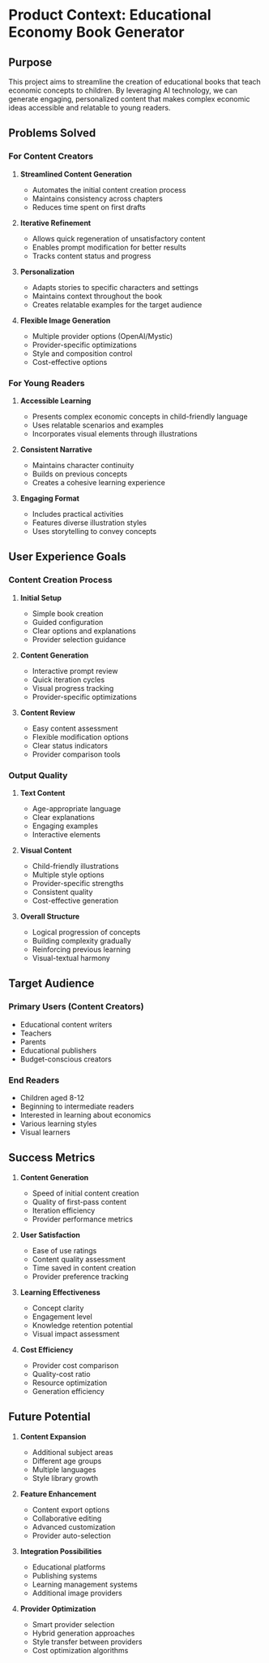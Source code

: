 # Product Context: Educational Economy Book Generator

## Purpose

This project aims to streamline the creation of educational books that teach economic concepts to children. By leveraging AI technology, we can generate engaging, personalized content that makes complex economic ideas accessible and relatable to young readers.

## Problems Solved

### For Content Creators

1. **Streamlined Content Generation**
   - Automates the initial content creation process
   - Maintains consistency across chapters
   - Reduces time spent on first drafts

2. **Iterative Refinement**
   - Allows quick regeneration of unsatisfactory content
   - Enables prompt modification for better results
   - Tracks content status and progress

3. **Personalization**
   - Adapts stories to specific characters and settings
   - Maintains context throughout the book
   - Creates relatable examples for the target audience

4. **Flexible Image Generation**
   - Multiple provider options (OpenAI/Mystic)
   - Provider-specific optimizations
   - Style and composition control
   - Cost-effective options

### For Young Readers

1. **Accessible Learning**
   - Presents complex economic concepts in child-friendly language
   - Uses relatable scenarios and examples
   - Incorporates visual elements through illustrations

2. **Consistent Narrative**
   - Maintains character continuity
   - Builds on previous concepts
   - Creates a cohesive learning experience

3. **Engaging Format**
   - Includes practical activities
   - Features diverse illustration styles
   - Uses storytelling to convey concepts

## User Experience Goals

### Content Creation Process

1. **Initial Setup**
   - Simple book creation
   - Guided configuration
   - Clear options and explanations
   - Provider selection guidance

2. **Content Generation**
   - Interactive prompt review
   - Quick iteration cycles
   - Visual progress tracking
   - Provider-specific optimizations

3. **Content Review**
   - Easy content assessment
   - Flexible modification options
   - Clear status indicators
   - Provider comparison tools

### Output Quality

1. **Text Content**
   - Age-appropriate language
   - Clear explanations
   - Engaging examples
   - Interactive elements

2. **Visual Content**
   - Child-friendly illustrations
   - Multiple style options
   - Provider-specific strengths
   - Consistent quality
   - Cost-effective generation

3. **Overall Structure**
   - Logical progression of concepts
   - Building complexity gradually
   - Reinforcing previous learning
   - Visual-textual harmony

## Target Audience

### Primary Users (Content Creators)

- Educational content writers
- Teachers
- Parents
- Educational publishers
- Budget-conscious creators

### End Readers

- Children aged 8-12
- Beginning to intermediate readers
- Interested in learning about economics
- Various learning styles
- Visual learners

## Success Metrics

1. **Content Generation**
   - Speed of initial content creation
   - Quality of first-pass content
   - Iteration efficiency
   - Provider performance metrics

2. **User Satisfaction**
   - Ease of use ratings
   - Content quality assessment
   - Time saved in content creation
   - Provider preference tracking

3. **Learning Effectiveness**
   - Concept clarity
   - Engagement level
   - Knowledge retention potential
   - Visual impact assessment

4. **Cost Efficiency**
   - Provider cost comparison
   - Quality-cost ratio
   - Resource optimization
   - Generation efficiency

## Future Potential

1. **Content Expansion**
   - Additional subject areas
   - Different age groups
   - Multiple languages
   - Style library growth

2. **Feature Enhancement**
   - Content export options
   - Collaborative editing
   - Advanced customization
   - Provider auto-selection

3. **Integration Possibilities**
   - Educational platforms
   - Publishing systems
   - Learning management systems
   - Additional image providers

4. **Provider Optimization**
   - Smart provider selection
   - Hybrid generation approaches
   - Style transfer between providers
   - Cost optimization algorithms
